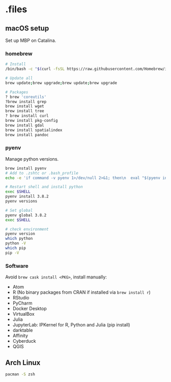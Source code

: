 # .files

## macOS setup
Set up MBP on Catalina.

### homebrew

``` sh
# Install
/bin/bash -c "$(curl -fsSL https://raw.githubusercontent.com/Homebrew/install/master/install.sh)"

# Update all
brew update;brew upgrade;brew update;brew upgrade

# Packages
? brew 'coreutils'
?brew install grep
brew install wget
brew install tree
? brew install curl
brew install pkg-config
brew install gdal
brew install spatialindex
brew install pandoc
```


### pyenv
Manage python versions.

``` bash
brew install pyenv
# Add to .zshtc or .bash_profile
echo -e 'if command -v pyenv 1>/dev/null 2>&1; then\n  eval "$(pyenv init -)"\nfi' >> ~/.zshrc

# Restart shell and install python
exec $SHELL
pyenv install 3.8.2
pyenv versions

# Set global
pyenv global 3.8.2
exec $SHELL

# check environment
pyenv version
which python
python -V
which pip
pip -V
```

### Software
Avoid `brew cask install <PKG>`, install manually:

* Atom
* R (No binary packages from CRAN if installed via `brew install r`)
* RStudio
* PyCharm
* Docker Desktop
* VirtualBox
* Julia
* JupyterLab: IPKernel for R, Python and Julia (pip install)
* darktable
* Affinity
* Cyberduck
* QGIS


## Arch Linux
```sh
pacman -S zsh
```
